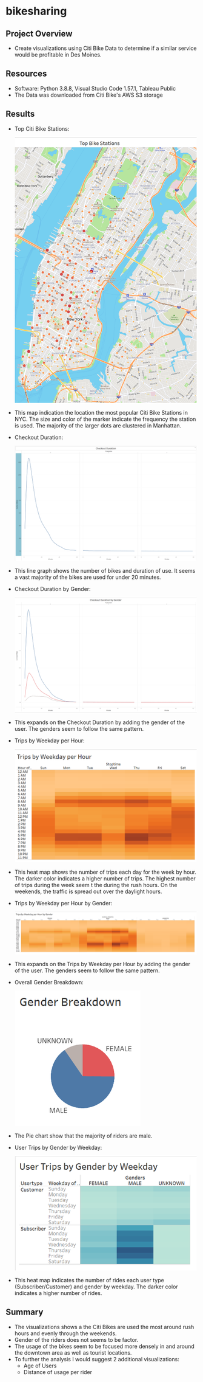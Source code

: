 # bikesharing

## Project Overview
- Create visualizations using Citi Bike Data to determine if a similar service would be profitable in Des Moines.

## Resources
- Software: Python 3.8.8, Visual Studio Code 1.57.1, Tableau Public
- The Data was downloaded from Citi Bike's AWS S3 storage

## Results
- Top Citi Bike Stations:

  ![Top Citi Bike Stations](https://github.com/jediracer/bikesharing/blob/main/images/Top_Bike_Stations.png)	
  
- This map indication the location the most popular Citi Bike Stations in NYC.  The size and color of the marker indicate the frequency the station is used. The majority of the larger dots are clustered in Manhattan.

- Checkout Duration:

  ![Checkout Duration](https://github.com/jediracer/bikesharing/blob/main/images/Checkout_Duration.png)	
  
- This line graph shows the number of bikes and duration of use.  It seems a vast majority of the bikes are used for under 20 minutes.

- Checkout Duration by Gender:

  ![Checkout Duration by Gender](https://github.com/jediracer/bikesharing/blob/main/images/Checkout_Duration_by_Gender.png)	
  
- This expands on the Checkout Duration by adding the gender of the user.  The genders seem to follow the same pattern.

- Trips by Weekday per Hour:

  ![Trips by Weekday per Hour](https://github.com/jediracer/bikesharing/blob/main/images/Trips_by_Weekday_per_Hour.png)	
  
- This heat map shows the number of trips each day for the week by hour.  The darker color indicates a higher number of trips.  The highest number of trips during the week seem t the during the rush hours.  On the weekends, the traffic is spread out over the daylight hours.

- Trips by Weekday per Hour by Gender:

  ![Trips by Weekday per Hour by Gender](https://github.com/jediracer/bikesharing/blob/main/images/Trips_by_Weekday_per_Hour_by_Gender.png)	
  
- This expands on the Trips by Weekday per Hour by adding the gender of the user.  The genders seem to follow the same pattern.

- Overall Gender Breakdown:

  ![Overall Gender Breakdown](https://github.com/jediracer/bikesharing/blob/main/images/Gender_Breakdown.png)	
  
- The Pie chart show that the majority of riders are male.

- User Trips by Gender by Weekday:

  ![User Trips by Gender by Weekday](https://github.com/jediracer/bikesharing/blob/main/images/User_Trips_by_Gender_by_Weekday.png)	
  
- This heat map indicates the number of rides each user type (Subscriber/Customer) and gender by weekday.  The darker color indicates a higher number of rides.

## Summary

- The visualizations shows a the Citi Bikes are used the most around rush hours and evenly through the weekends.  
- Gender of the riders does not seems to be factor.
- The usage of the bikes seem to be focused more densely in and around the downtown area as well as tourist locations.
- To further the analysis I would suggest 2 additional visualizations:
	- Age of Users
	- Distance of usage per rider